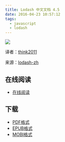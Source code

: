 ```yaml
---
title: Lodash 中文文档 4.5
date: 2016-04-23 10:57:12
tags:
  - javascript
  - lodash
---
```


![](https://ek8whxe.cloudimg.io/s/width/226/https://www.gitbook.com/cover/book/wizardforcel/lodash-doc-45.jpg?build=1452162345819&v=12.0.4)

译者：[think2011](https://github.com/think2011)

来源：[lodash-zh](https://github.com/think2011/lodash-zh)

<!--more-->

## 在线阅读 ##

+ [在线阅读](https://www.gitbook.com/book/wizardforcel/lodash-doc-45/details)

## 下载 ##

+ [PDF格式](https://www.gitbook.com/download/pdf/book/wizardforcel/lodash-doc-45)
+ [EPUB格式](https://www.gitbook.com/download/epub/book/wizardforcel/lodash-doc-45)
+ [MOBI格式](https://www.gitbook.com/download/mobi/book/wizardforcel/lodash-doc-45)
